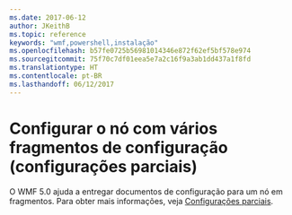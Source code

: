 ```yaml
---
ms.date: 2017-06-12
author: JKeithB
ms.topic: reference
keywords: "wmf,powershell,instalação"
ms.openlocfilehash: b57fe0725b56981014346e872f62ef5bf578e974
ms.sourcegitcommit: 75f70c7df01eea5e7a2c16f9a3ab1dd437a1f8fd
ms.translationtype: HT
ms.contentlocale: pt-BR
ms.lasthandoff: 06/12/2017
---
```

# <a name="configure-node-with-multiple-configuration-fragments-partial-configurations"></a>Configurar o nó com vários fragmentos de configuração (configurações parciais)

O WMF 5.0 ajuda a entregar documentos de configuração para um nó em fragmentos. Para obter mais informações, veja [Configurações parciais](https://msdn.microsoft.com/powershell/dsc/partialconfigs).

